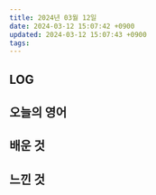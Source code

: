 ```yaml
---
title: 2024년 03월 12일
date: 2024-03-12 15:07:42 +0900
updated: 2024-03-12 15:07:43 +0900
tags: 
---
```


## LOG

## 오늘의 영어

## 배운 것

## 느낀 것